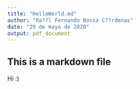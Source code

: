 ```yaml
---
title: "HelloWorld.md"
author: "Ra??l Fernando Bossa C??rdenas"
date: "29 de mayo de 2020"
output: pdf_document
---
```



## This is a markdown file

Hi :)

